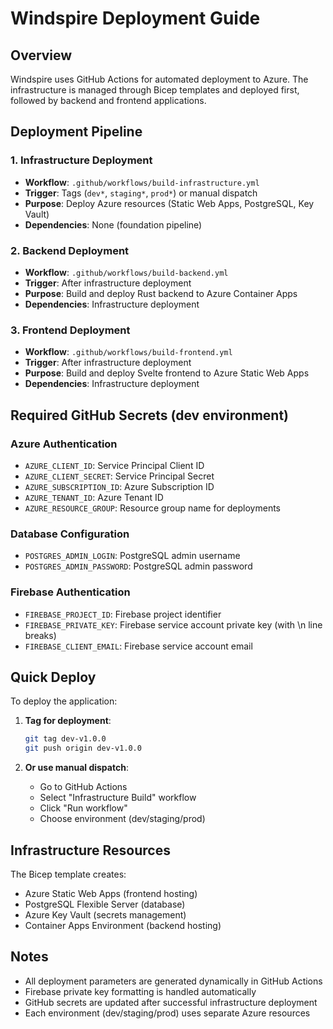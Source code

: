 # Windspire Deployment Guide

## Overview
Windspire uses GitHub Actions for automated deployment to Azure. The infrastructure is managed through Bicep templates and deployed first, followed by backend and frontend applications.

## Deployment Pipeline

### 1. Infrastructure Deployment
- **Workflow**: `.github/workflows/build-infrastructure.yml`
- **Trigger**: Tags (`dev*`, `staging*`, `prod*`) or manual dispatch
- **Purpose**: Deploy Azure resources (Static Web Apps, PostgreSQL, Key Vault)
- **Dependencies**: None (foundation pipeline)

### 2. Backend Deployment
- **Workflow**: `.github/workflows/build-backend.yml`
- **Trigger**: After infrastructure deployment
- **Purpose**: Build and deploy Rust backend to Azure Container Apps
- **Dependencies**: Infrastructure deployment

### 3. Frontend Deployment
- **Workflow**: `.github/workflows/build-frontend.yml`
- **Trigger**: After infrastructure deployment
- **Purpose**: Build and deploy Svelte frontend to Azure Static Web Apps
- **Dependencies**: Infrastructure deployment

## Required GitHub Secrets (dev environment)

### Azure Authentication
- `AZURE_CLIENT_ID`: Service Principal Client ID
- `AZURE_CLIENT_SECRET`: Service Principal Secret
- `AZURE_SUBSCRIPTION_ID`: Azure Subscription ID
- `AZURE_TENANT_ID`: Azure Tenant ID
- `AZURE_RESOURCE_GROUP`: Resource group name for deployments

### Database Configuration
- `POSTGRES_ADMIN_LOGIN`: PostgreSQL admin username
- `POSTGRES_ADMIN_PASSWORD`: PostgreSQL admin password

### Firebase Authentication
- `FIREBASE_PROJECT_ID`: Firebase project identifier
- `FIREBASE_PRIVATE_KEY`: Firebase service account private key (with \n line breaks)
- `FIREBASE_CLIENT_EMAIL`: Firebase service account email

## Quick Deploy

To deploy the application:

1. **Tag for deployment**:
   ```bash
   git tag dev-v1.0.0
   git push origin dev-v1.0.0
   ```

2. **Or use manual dispatch**:
   - Go to GitHub Actions
   - Select "Infrastructure Build" workflow
   - Click "Run workflow"
   - Choose environment (dev/staging/prod)

## Infrastructure Resources

The Bicep template creates:
- Azure Static Web Apps (frontend hosting)
- PostgreSQL Flexible Server (database)
- Azure Key Vault (secrets management)
- Container Apps Environment (backend hosting)

## Notes

- All deployment parameters are generated dynamically in GitHub Actions
- Firebase private key formatting is handled automatically
- GitHub secrets are updated after successful infrastructure deployment
- Each environment (dev/staging/prod) uses separate Azure resources